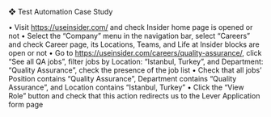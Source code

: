 ❖ Test Automation Case Study

• Visit https://useinsider.com/ and check Insider home page is opened or not
• Select the “Company” menu in the navigation bar, select “Careers” and check Career
page, its Locations, Teams, and Life at Insider blocks are open or not
• Go to https://useinsider.com/careers/quality-assurance/, click “See all QA jobs”, filter
jobs by Location: “Istanbul, Turkey”, and Department: “Quality Assurance”, check the
presence of the job list
• Check that all jobs’ Position contains “Quality Assurance”, Department contains
“Quality Assurance”, and Location contains “Istanbul, Turkey”
• Click the “View Role” button and check that this action redirects us to the Lever
Application form page
